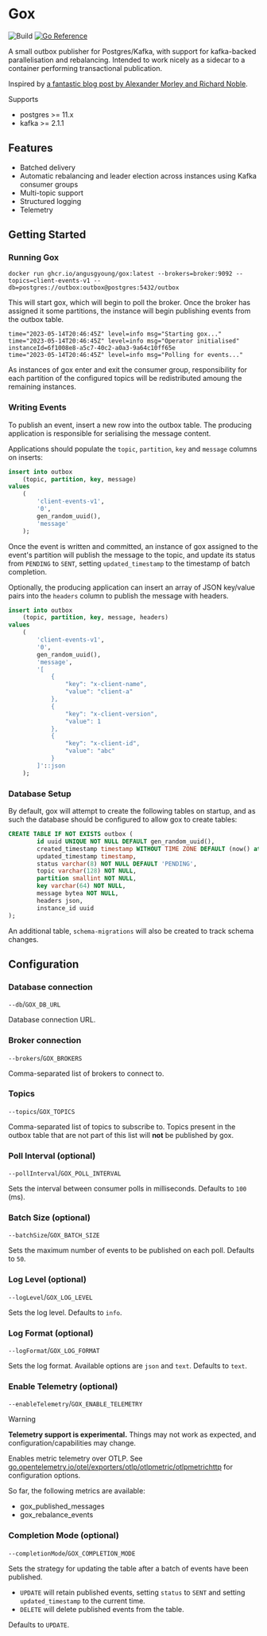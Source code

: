 # Gox

![Build](https://github.com/angusgyoung/gox/actions/workflows/build.yml/badge.svg?branch=main)
[![Go Reference](https://pkg.go.dev/badge/github.com/angusgyoung/gox.svg)](https://pkg.go.dev/github.com/angusgyoung/gox)

A small outbox publisher for Postgres/Kafka, with support for kafka-backed parallelisation and rebalancing. Intended to work nicely as a sidecar to a container performing transactional publication.

Inspired by [a fantastic blog post by Alexander Morley and Richard Noble](https://medium.com/babylon-technology-blog/distributed-outbox-event-publishing-pattern-with-kafka-and-sidecars-c57350c0ff7c).

Supports

- postgres >= 11.x
- kafka >= 2.1.1

## Features

- Batched delivery
- Automatic rebalancing and leader election
  across instances using Kafka consumer groups
- Multi-topic support
- Structured logging
- Telemetry

## Getting Started

### Running Gox

```shell
docker run ghcr.io/angusgyoung/gox:latest --brokers=broker:9092 --topics=client-events-v1 --db=postgres://outbox:outbox@postgres:5432/outbox
```

This will start gox, which will begin to poll the broker. Once the broker has assigned it some partitions, the instance will begin publishing events from the outbox table.

```
time="2023-05-14T20:46:45Z" level=info msg="Starting gox..."
time="2023-05-14T20:46:45Z" level=info msg="Operator initialised" instanceId=6f1008e8-a5c7-40c2-a0a3-9a64c10ff65e
time="2023-05-14T20:46:45Z" level=info msg="Polling for events..."
```

As instances of gox enter and exit the consumer group, responsibility for each partition of the configured topics will be redistributed amoung the remaining instances.

### Writing Events

To publish an event, insert a new row into the outbox table. The producing application is responsible for serialising the message content.

Applications should populate the `topic`, `partition`, `key` and `message` columns on inserts:

```sql
insert into outbox 
	(topic, partition, key, message)
values 
	(
		'client-events-v1', 
		'0', 
		gen_random_uuid(), 
		'message'
	);
```

Once the event is written and committed, an instance of gox assigned to the event's partition will publish the
message to the topic, and update its status from `PENDING` to `SENT`, setting `updated_timestamp`
to the timestamp of batch completion.


Optionally, the producing application can insert an array of JSON key/value pairs into the `headers` column to publish the message with headers. 

```sql
insert into outbox 
	(topic, partition, key, message, headers)
values 
	(
		'client-events-v1', 
		'0', 
		gen_random_uuid(), 
		'message',
		'[
			{
				"key": "x-client-name",
				"value": "client-a"
			},
			{
				"key": "x-client-version",
				"value": 1
			},
			{
				"key": "x-client-id",
				"value": "abc"
			}
		]'::json
	);
```

### Database Setup

By default, gox will attempt to create the following tables on startup, and as such the database should be configured to allow gox to create tables:

```sql
CREATE TABLE IF NOT EXISTS outbox (
		id uuid UNIQUE NOT NULL DEFAULT gen_random_uuid(),
		created_timestamp timestamp WITHOUT TIME ZONE DEFAULT (now() at time zone 'utc'),
		updated_timestamp timestamp,
		status varchar(8) NOT NULL DEFAULT 'PENDING',
		topic varchar(128) NOT NULL,
		partition smallint NOT NULL,
		key varchar(64) NOT NULL,
		message bytea NOT NULL,
		headers json,
		instance_id uuid
);

```

An additional table, `schema-migrations` will also be created to track schema changes.

## Configuration

### Database connection

`--db`/`GOX_DB_URL`

Database connection URL.

### Broker connection

`--brokers`/`GOX_BROKERS`

Comma-separated list of brokers to connect to.

### Topics

`--topics`/`GOX_TOPICS`

Comma-separated list of topics to subscribe to. Topics present in the outbox table that are not part of this list will **not** be published by gox.

### Poll Interval (optional)

`--pollInterval`/`GOX_POLL_INTERVAL`

Sets the interval between consumer polls in milliseconds. Defaults to `100` (ms).

### Batch Size (optional)

`--batchSize`/`GOX_BATCH_SIZE`

Sets the maximum number of events to be published on each poll. Defaults to `50`.

### Log Level (optional)

`--logLevel`/`GOX_LOG_LEVEL`

Sets the log level. Defaults to `info`.

### Log Format (optional)

`--logFormat`/`GOX_LOG_FORMAT`

Sets the log format. Available options are `json` and `text`. Defaults to `text`.

### Enable Telemetry (optional)

`--enableTelemetry`/`GOX_ENABLE_TELEMETRY`

> [!WARNING]
> **Telemetry support is experimental.** Things may not work as expected, and
> configuration/capabilities may change.

Enables metric telemetry over OTLP. See [go.opentelemetry.io/otel/exporters/otlp/otlpmetric/otlpmetrichttp](https://pkg.go.dev/go.opentelemetry.io/otel/exporters/otlp/otlpmetric/otlpmetrichttp)
for configuration options.

So far, the following metrics are available:

- gox_published_messages
- gox_rebalance_events

### Completion Mode (optional)

`--completionMode`/`GOX_COMPLETION_MODE`


Sets the strategy for updating the table after a batch of events have been published. 

- `UPDATE` will retain published events, setting `status` to `SENT` and setting `updated_timestamp` to the current time.
- `DELETE` will delete published events from the table. 

Defaults to `UPDATE`.
